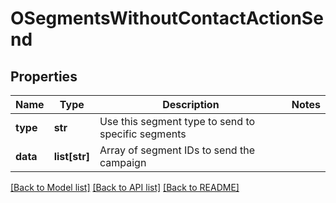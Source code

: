 # OSegmentsWithoutContactActionSend

## Properties
Name | Type | Description | Notes
------------ | ------------- | ------------- | -------------
**type** | **str** | Use this segment type to send to specific segments | 
**data** | **list[str]** | Array of segment IDs to send the campaign | 

[[Back to Model list]](../README.md#documentation-for-models) [[Back to API list]](../README.md#documentation-for-api-endpoints) [[Back to README]](../README.md)


